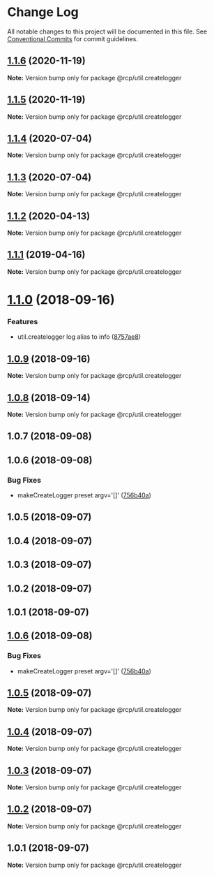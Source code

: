 # Change Log

All notable changes to this project will be documented in this file.
See [Conventional Commits](https://conventionalcommits.org) for commit guidelines.

<a name="1.1.6"></a>
## [1.1.6](https://github.com/imcuttle/rcp/compare/@rcp/util.createlogger@1.1.5...@rcp/util.createlogger@1.1.6) (2020-11-19)

**Note:** Version bump only for package @rcp/util.createlogger





<a name="1.1.5"></a>
## [1.1.5](https://github.com/imcuttle/rcp/compare/@rcp/util.createlogger@1.1.4...@rcp/util.createlogger@1.1.5) (2020-11-19)

**Note:** Version bump only for package @rcp/util.createlogger





<a name="1.1.4"></a>

## [1.1.4](https://github.com/imcuttle/rcp/compare/@rcp/util.createlogger@1.1.3...@rcp/util.createlogger@1.1.4) (2020-07-04)

**Note:** Version bump only for package @rcp/util.createlogger

<a name="1.1.3"></a>

## [1.1.3](https://github.com/imcuttle/rcp/compare/@rcp/util.createlogger@1.1.2...@rcp/util.createlogger@1.1.3) (2020-07-04)

**Note:** Version bump only for package @rcp/util.createlogger

<a name="1.1.2"></a>

## [1.1.2](https://github.com/imcuttle/rcp/compare/@rcp/util.createlogger@1.1.1...@rcp/util.createlogger@1.1.2) (2020-04-13)

**Note:** Version bump only for package @rcp/util.createlogger

<a name="1.1.1"></a>

## [1.1.1](https://github.com/imcuttle/rcp/compare/@rcp/util.createlogger@1.1.0...@rcp/util.createlogger@1.1.1) (2019-04-16)

**Note:** Version bump only for package @rcp/util.createlogger

<a name="1.1.0"></a>

# [1.1.0](https://github.com/imcuttle/rcp/compare/@rcp/util.createlogger@1.0.9...@rcp/util.createlogger@1.1.0) (2018-09-16)

### Features

- util.createlogger log alias to info ([8757ae8](https://github.com/imcuttle/rcp/commit/8757ae8))

<a name="1.0.9"></a>

## [1.0.9](https://github.com/imcuttle/rcp/compare/@rcp/util.createlogger@1.0.8...@rcp/util.createlogger@1.0.9) (2018-09-16)

**Note:** Version bump only for package @rcp/util.createlogger

<a name="1.0.8"></a>

## [1.0.8](https://github.com/imcuttle/rcp/compare/@rcp/util.createlogger@1.0.7...@rcp/util.createlogger@1.0.8) (2018-09-14)

**Note:** Version bump only for package @rcp/util.createlogger

<a name="1.0.7"></a>

## 1.0.7 (2018-09-08)

<a name="1.0.6"></a>

## 1.0.6 (2018-09-08)

### Bug Fixes

- makeCreateLogger preset argv='[]' ([756b40a](https://github.com/imcuttle/rcp/commit/756b40a))

<a name="1.0.5"></a>

## 1.0.5 (2018-09-07)

<a name="1.0.4"></a>

## 1.0.4 (2018-09-07)

<a name="1.0.3"></a>

## 1.0.3 (2018-09-07)

<a name="1.0.2"></a>

## 1.0.2 (2018-09-07)

<a name="1.0.1"></a>

## 1.0.1 (2018-09-07)

<a name="1.0.6"></a>

## [1.0.6](https://github.com/imcuttle/rcp/compare/v1.0.5...v1.0.6) (2018-09-08)

### Bug Fixes

- makeCreateLogger preset argv='[]' ([756b40a](https://github.com/imcuttle/rcp/commit/756b40a))

<a name="1.0.5"></a>

## [1.0.5](https://github.com/imcuttle/rcp/compare/v1.0.4...v1.0.5) (2018-09-07)

**Note:** Version bump only for package @rcp/util.createlogger

<a name="1.0.4"></a>

## [1.0.4](https://github.com/imcuttle/rcp/compare/v1.0.3...v1.0.4) (2018-09-07)

**Note:** Version bump only for package @rcp/util.createlogger

<a name="1.0.3"></a>

## [1.0.3](https://github.com/imcuttle/rcp/compare/v1.0.2...v1.0.3) (2018-09-07)

**Note:** Version bump only for package @rcp/util.createlogger

<a name="1.0.2"></a>

## [1.0.2](https://github.com/imcuttle/rcp/compare/v1.0.1...v1.0.2) (2018-09-07)

**Note:** Version bump only for package @rcp/util.createlogger

<a name="1.0.1"></a>

## 1.0.1 (2018-09-07)

**Note:** Version bump only for package @rcp/util.createlogger
